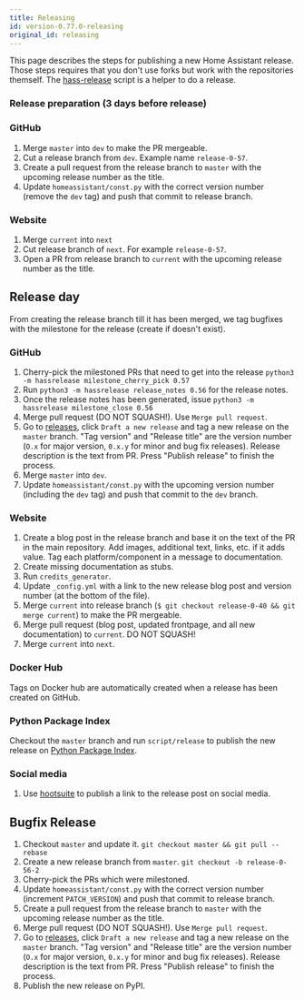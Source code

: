 ```yaml
---
title: Releasing
id: version-0.77.0-releasing
original_id: releasing
---
```


This page describes the steps for publishing a new Home Assistant release. Those steps requires that you don't use forks but work with the repositories themself. The [hass-release](https://github.com/home-assistant/hass-release) script is a helper to do a release.

### Release preparation (3 days before release)

### GitHub

1. Merge `master` into `dev` to make the PR mergeable.
1. Cut a release branch from `dev`. Example name `release-0-57`.
1. Create a pull request from the release branch to `master` with the upcoming release number as the title.
1. Update `homeassistant/const.py` with the correct version number (remove the `dev` tag) and push that commit to release branch.

### Website

1. Merge `current` into `next`
1. Cut release branch of `next`. For example `release-0-57`.
1. Open a PR from release branch to `current` with the upcoming release number as the title.

## Release day

From creating the release branch till it has been merged, we tag bugfixes with the milestone for the release (create if doesn't exist).

### GitHub

1. Cherry-pick the milestoned PRs that need to get into the release `python3 -m hassrelease milestone_cherry_pick 0.57`
1. Run `python3 -m hassrelease release_notes 0.56` for the release notes.
1. Once the release notes has been generated, issue `python3 -m hassrelease milestone_close 0.56`
1. Merge pull request (DO NOT SQUASH!). Use `Merge pull request`.
1. Go to [releases](https://github.com/home-assistant/home-assistant/releases), click `Draft a new release` and tag a new release on the `master` branch. "Tag version" and "Release title" are the version number (`O.x` for major version, `0.x.y` for minor and bug fix releases). Release description is the text from PR. Press "Publish release" to finish the process.
1. Merge `master` into `dev`.
1. Update `homeassistant/const.py` with the upcoming version number (including the `dev` tag) and push that commit to the `dev` branch.

### Website

1. Create a blog post in the release branch and base it on the text of the PR in the main repository. Add images, additional text, links, etc. if it adds value. Tag each platform/component in a message to documentation.
1. Create missing documentation as stubs.
1. Run `credits_generator`.
1. Update `_config.yml` with a link to the new release blog post and version number (at the bottom of the file).
1. Merge `current` into release branch (`$ git checkout release-0-40 && git merge current`) to make the PR mergeable.
1. Merge pull request (blog post, updated frontpage, and all new documentation) to `current`. DO NOT SQUASH!
1. Merge `current` into `next`.

### Docker Hub

Tags on Docker hub are automatically created when a release has been created on GitHub.

### Python Package Index

Checkout the `master` branch and run `script/release` to publish the new release on [Python Package Index](https://pypi.python.org).

### Social media

1. Use [hootsuite](https://hootsuite.com/dashboard) to publish a link to the release post on social media.

## Bugfix Release

1. Checkout `master` and update it. `git checkout master && git pull --rebase`
1. Create a new release branch from `master`. `git checkout -b release-0-56-2`
1. Cherry-pick the PRs which were milestoned.
1. Update `homeassistant/const.py` with the correct version number (increment `PATCH_VERSION`) and push that commit to release branch.
1. Create a pull request from the release branch to `master` with the upcoming release number as the title.
1. Merge pull request (DO NOT SQUASH!). Use `Merge pull request`.
1. Go to [releases](https://github.com/home-assistant/home-assistant/releases), click `Draft a new release` and tag a new release on the `master` branch. "Tag version" and "Release title" are the version number (`O.x` for major version, `0.x.y` for minor and bug fix releases). Release description is the text from PR. Press "Publish release" to finish the process.
1. Publish the new release on PyPI.
